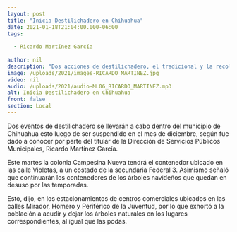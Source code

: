 ```yaml
---
layout: post
title: "Inicia Destilichadero en Chihuahua"
date: 2021-01-18T21:04:00.000-06:00
tags:
  
  - Ricardo Martínez García
  
author: nil
description: "Dos acciones de destilichadero, el tradicional y la recolección de árboles de navidad."
image: /uploads/2021/images-RICARDO_MARTINEZ.jpg
video: nil
audio: /uploads/2021/audio-ML06_RICARDO_MARTINEZ.mp3
alt: Inicia Destilichadero en Chihuahua
front: false
section: Local
---
```


Dos eventos de destilichadero se llevarán a cabo dentro del municipio de Chihuahua esto luego de ser suspendido en el mes de diciembre, según fue dado a conocer por parte del titular de la Dirección de Servicios Públicos Municipales, Ricardo Martínez García.

Este martes la colonia Campesina Nueva tendrá el contenedor ubicado en las calle Violetas, a un costado de la secundaria Federal 3. Asimismo señaló que continuarán los contenedores de los árboles navideños que quedan en desuso por las temporadas.

Esto, dijo, en los estacionamientos de centros comerciales ubicados en las calles Mirador, Homero y Periférico de la Juventud, por lo que exhortó a la población a acudir y dejar los árboles naturales en los lugares correspondientes, al igual que las podas.